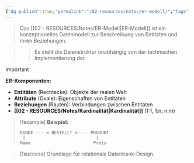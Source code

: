 ```yaml
---
{"dg-publish":true,"permalink":"/02-resources/notes/er-modell/","tags":["#datenmodellierung/konzeptionell","#datenbank/design"],"noteIcon":"","updated":"2025-09-16T23:41:26.745+02:00"}
---
```



>Das [[02 - RESOURCES/Notes/ER-Modell\|ER-Modell]] ist ein konzeptionelles Datenmodell zur Beschreibung von Entitäten und ihren Beziehungen.

>>Es stellt die Datenstruktur unabhängig von der technischen Implementierung dar.

>[!important] 
>**ER-Komponenten:**
>- **Entitäten** (Rechtecke): Objekte der realen Welt
>- **Attribute** (Ovale): Eigenschaften von Entitäten
>- **Beziehungen** (Rauten): Verbindungen zwischen Entitäten
>- **[[02 - RESOURCES/Notes/Kardinalität\|Kardinalität]]** (1:1, 1:n, n:m)

>[!example] 
>**Beispiel:**
>```
>KUNDE ----< BESTELLT >---- PRODUKT
>  |                           |
>Name                        Preis
>```

>[!success] 
>Grundlage für relationale Datenbank-Design.
